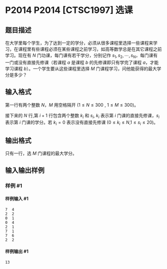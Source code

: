 # P2014 P2014 [CTSC1997] 选课

## 题目描述

在大学里每个学生，为了达到一定的学分，必须从很多课程里选择一些课程来学习，在课程里有些课程必须在某些课程之前学习，如高等数学总是在其它课程之前学习。现在有 $N$ 门功课，每门课有若干学分，分别记作 $s_1,s_2,\cdots,s_N$，每门课有一门或没有直接先修课（若课程 $a$ 是课程 $b$ 的先修课即只有学完了课程 $a$，才能学习课程 $b$）。一个学生要从这些课程里选择 $M$ 门课程学习，问他能获得的最大学分是多少？

## 输入格式

第一行有两个整数 $N$，$M$ 用空格隔开 $(1 \leq N \leq 300$ , $1 \leq M \leq 300)$。

接下来的 $N$ 行,第 $i+1$ 行包含两个整数 $k_i$ 和 $s_i$, $k_i$ 表示第 $i$ 门课的直接先修课，$s_i$ 表示第 $i$ 门课的学分。若 $k_i=0$ 表示没有直接先修课 $(0 \leq {k_i} \leq N$,$1 \leq {s_i} \leq 20)$。

## 输出格式

只有一行，选 $M$ 门课程的最大学分。

## 输入输出样例

### 样例 #1

#### 样例输入 #1

```
7  4
2  2
0  1
0  4
2  1
7  1
7  6
2  2
```

#### 样例输出 #1

```
13
```
